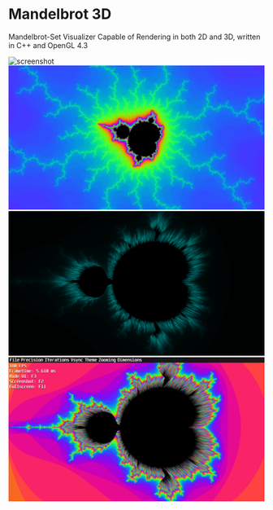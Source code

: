 # Mandelbrot 3D

Mandelbrot-Set Visualizer Capable of Rendering in both 2D and 3D, written in C++ and OpenGL 4.3

![screenshot](screenshots/screenshot1.png)
![screenshot](screenshots/screenshot2.png)
![screenshot](screenshots/screenshot3.png)
![screenshot](screenshots/screenshot4.png)

